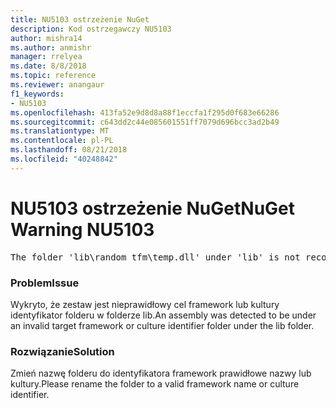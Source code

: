 ```yaml
---
title: NU5103 ostrzeżenie NuGet
description: Kod ostrzegawczy NU5103
author: mishra14
ms.author: anmishr
manager: rrelyea
ms.date: 8/8/2018
ms.topic: reference
ms.reviewer: anangaur
f1_keywords:
- NU5103
ms.openlocfilehash: 413fa52e9d8d8a88f1eccfa1f295d0f683e66286
ms.sourcegitcommit: c643dd2c44e085601551ff7079d696bcc3ad2b49
ms.translationtype: MT
ms.contentlocale: pl-PL
ms.lasthandoff: 08/21/2018
ms.locfileid: "40248842"
---
```

# <a name="nuget-warning-nu5103"></a><span data-ttu-id="16c11-103">NU5103 ostrzeżenie NuGet</span><span class="sxs-lookup"><span data-stu-id="16c11-103">NuGet Warning NU5103</span></span>
<pre>The folder 'lib\random_tfm\temp.dll' under 'lib' is not recognized as a valid framework name or a supported culture identifier. Rename it to a valid framework name or culture identifier.</pre>

### <a name="issue"></a><span data-ttu-id="16c11-104">Problem</span><span class="sxs-lookup"><span data-stu-id="16c11-104">Issue</span></span>

<span data-ttu-id="16c11-105">Wykryto, że zestaw jest nieprawidłowy cel framework lub kultury identyfikator folderu w folderze lib.</span><span class="sxs-lookup"><span data-stu-id="16c11-105">An assembly was detected to be under an invalid target framework or culture identifier folder under the lib folder.</span></span>


### <a name="solution"></a><span data-ttu-id="16c11-106">Rozwiązanie</span><span class="sxs-lookup"><span data-stu-id="16c11-106">Solution</span></span>

<span data-ttu-id="16c11-107">Zmień nazwę folderu do identyfikatora framework prawidłowe nazwy lub kultury.</span><span class="sxs-lookup"><span data-stu-id="16c11-107">Please rename the folder to a valid framework name or culture identifier.</span></span>

